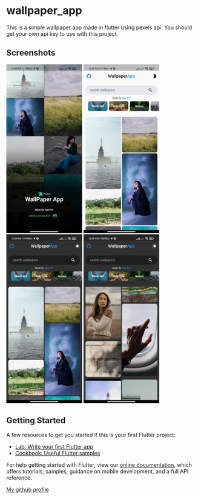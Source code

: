 # wallpaper_app


This is a simple wallpaper app made in flutter using pexels api.
You should get your own api key to use with this project.

## Screenshots
<img src="screenshots/flutter_04.png" width="200">
<img src="screenshots/flutter_01.png" width="200">
<img src="screenshots/flutter_02.png" width="200">
<img src="screenshots/flutter_03.png" width="200">



## Getting Started

A few resources to get you started if this is your first Flutter project:

- [Lab: Write your first Flutter app](https://flutter.dev/docs/get-started/codelab)
- [Cookbook: Useful Flutter samples](https://flutter.dev/docs/cookbook)

For help getting started with Flutter, view our
[online documentation](https://flutter.dev/docs), which offers tutorials,
samples, guidance on mobile development, and a full API reference.


[My github profile](https://github.com/Ajay9o9)